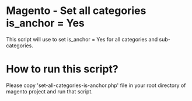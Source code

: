 # Magento - Set all categories is_anchor = Yes
This script will use to set is_anchor = Yes for all categories and sub-categories.

# How to run this script?
Please copy 'set-all-categories-is-anchor.php' file in your root directory of magento project and run that script.